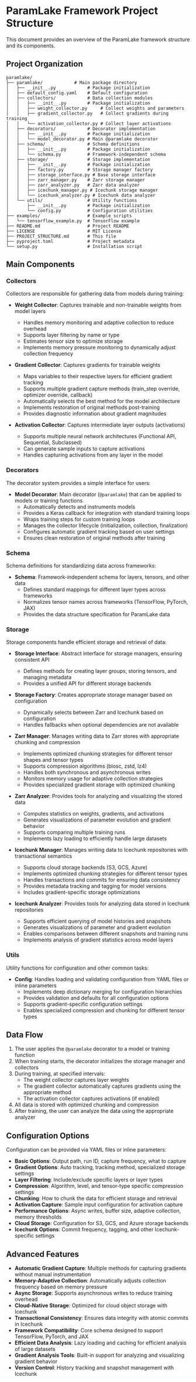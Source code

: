 # ParamLake Framework Project Structure

This document provides an overview of the ParamLake framework structure and its components.

## Project Organization

```
paramlake/
├── paramlake/            # Main package directory
│   ├── __init__.py            # Package initialization
│   ├── default_config.yaml    # Default configuration
│   ├── collectors/            # Data collection modules
│   │   ├── __init__.py        # Package initialization
│   │   ├── weight_collector.py     # Collect weights and parameters
│   │   ├── gradient_collector.py   # Collect gradients during training
│   │   └── activation_collector.py # Collect layer activations
│   ├── decorators/            # Decorator implementation
│   │   ├── __init__.py        # Package initialization
│   │   └── model_decorator.py # Main @paramlake decorator
│   ├── schema/                # Schema definitions
│   │   ├── __init__.py        # Package initialization
│   │   └── schema.py          # Framework-independent schema
│   ├── storage/               # Storage implementation
│   │   ├── __init__.py        # Package initialization
│   │   ├── factory.py         # Storage manager factory
│   │   ├── storage_interface.py # Base storage interface
│   │   ├── zarr_manager.py    # Zarr storage manager
│   │   ├── zarr_analyzer.py   # Zarr data analyzer
│   │   ├── icechunk_manager.py # Icechunk storage manager
│   │   └── icechunk_analyzer.py # Icechunk data analyzer
│   └── utils/                 # Utility functions
│       ├── __init__.py        # Package initialization
│       └── config.py          # Configuration utilities
├── examples/                  # Example scripts
│   └── tensorflow_example.py  # TensorFlow example
├── README.md                  # Project README
├── LICENSE                    # MIT License
├── PROJECT_STRUCTURE.md       # This file
├── pyproject.toml             # Project metadata
└── setup.py                   # Installation script
```

## Main Components

### Collectors

Collectors are responsible for gathering data from models during training:

- **Weight Collector**: Captures trainable and non-trainable weights from model layers
  - Handles memory monitoring and adaptive collection to reduce overhead
  - Supports layer filtering by name or type
  - Estimates tensor size to optimize storage
  - Implements memory pressure monitoring to dynamically adjust collection frequency

- **Gradient Collector**: Captures gradients for trainable weights
  - Maps variables to their respective layers for efficient gradient tracking
  - Supports multiple gradient capture methods (train_step override, optimizer override, callback)
  - Automatically selects the best method for the model architecture
  - Implements restoration of original methods post-training
  - Provides diagnostic information about gradient magnitudes

- **Activation Collector**: Captures intermediate layer outputs (activations)
  - Supports multiple neural network architectures (Functional API, Sequential, Subclassed)
  - Can generate sample inputs to capture activations
  - Handles capturing activations from any layer in the model

### Decorators

The decorator system provides a simple interface for users:

- **Model Decorator**: Main decorator (`@paramlake`) that can be applied to models or training functions
  - Automatically detects and instruments models
  - Provides a Keras callback for integration with standard training loops
  - Wraps training steps for custom training loops
  - Manages the collector lifecycle (initialization, collection, finalization)
  - Configures automatic gradient tracking based on user settings
  - Ensures clean restoration of original methods after training

### Schema

Schema definitions for standardizing data across frameworks:

- **Schema**: Framework-independent schema for layers, tensors, and other data
  - Defines standard mappings for different layer types across frameworks
  - Normalizes tensor names across frameworks (TensorFlow, PyTorch, JAX)
  - Provides the data structure specification for ParamLake data

### Storage

Storage components handle efficient storage and retrieval of data:

- **Storage Interface**: Abstract interface for storage managers, ensuring consistent API
  - Defines methods for creating layer groups, storing tensors, and managing metadata
  - Provides a unified API for different storage backends

- **Storage Factory**: Creates appropriate storage manager based on configuration
  - Dynamically selects between Zarr and Icechunk based on configuration
  - Handles fallbacks when optional dependencies are not available

- **Zarr Manager**: Manages writing data to Zarr stores with appropriate chunking and compression
  - Implements optimized chunking strategies for different tensor shapes and tensor types
  - Supports compression algorithms (blosc, zstd, lz4)
  - Handles both synchronous and asynchronous writes
  - Monitors memory usage for adaptive collection strategies
  - Provides specialized gradient storage with optimized chunking

- **Zarr Analyzer**: Provides tools for analyzing and visualizing the stored data
  - Computes statistics on weights, gradients, and activations
  - Generates visualizations of parameter evolution and gradient behavior
  - Supports comparing multiple training runs
  - Implements lazy loading to efficiently handle large datasets

- **Icechunk Manager**: Manages writing data to Icechunk repositories with transactional semantics
  - Supports cloud storage backends (S3, GCS, Azure)
  - Implements optimized chunking strategies for different tensor types
  - Handles transactions and commits for ensuring data consistency
  - Provides metadata tracking and tagging for model versions
  - Includes gradient-specific storage optimizations

- **Icechunk Analyzer**: Provides tools for analyzing data stored in Icechunk repositories
  - Supports efficient querying of model histories and snapshots
  - Generates visualizations of parameter and gradient evolution
  - Enables comparisons between different snapshots and training runs
  - Implements analysis of gradient statistics across model layers

### Utils

Utility functions for configuration and other common tasks:

- **Config**: Handles loading and validating configuration from YAML files or inline parameters
  - Implements deep dictionary merging for configuration hierarchies
  - Provides validation and defaults for all configuration options
  - Supports gradient-specific configuration settings
  - Enables specialized compression and chunking for different tensor types

## Data Flow

1. The user applies the `@paramlake` decorator to a model or training function
2. When training starts, the decorator initializes the storage manager and collectors
3. During training, at specified intervals:
   - The weight collector captures layer weights
   - The gradient collector automatically captures gradients using the appropriate method
   - The activation collector captures activations (if enabled)
4. All data is stored with optimized chunking and compression
5. After training, the user can analyze the data using the appropriate analyzer

## Configuration Options

Configuration can be provided via YAML files or inline parameters:

- **Basic Options**: Output path, run ID, capture frequency, what to capture
- **Gradient Options**: Auto tracking, tracking method, specialized storage settings
- **Layer Filtering**: Include/exclude specific layers or layer types
- **Compression**: Algorithm, level, and tensor-type specific compression settings
- **Chunking**: How to chunk the data for efficient storage and retrieval
- **Activation Capture**: Sample input configuration for activation capture
- **Performance Options**: Async writes, buffer size, adaptive collection, memory thresholds
- **Cloud Storage**: Configuration for S3, GCS, and Azure storage backends
- **Icechunk Options**: Commit frequency, tagging, and other Icechunk-specific settings

## Advanced Features

- **Automatic Gradient Capture**: Multiple methods for capturing gradients without manual instrumentation
- **Memory-Adaptive Collection**: Automatically adjusts collection frequency based on memory pressure
- **Async Storage**: Supports asynchronous writes to reduce training overhead
- **Cloud-Native Storage**: Optimized for cloud object storage with Icechunk
- **Transactional Consistency**: Ensures data integrity with atomic commits in Icechunk
- **Framework Compatibility**: Core schema designed to support TensorFlow, PyTorch, and JAX
- **Efficient Data Analysis**: Lazy loading and caching for efficient analysis of large datasets
- **Gradient Analysis Tools**: Built-in support for analyzing and visualizing gradient behavior
- **Version Control**: History tracking and snapshot management with Icechunk 